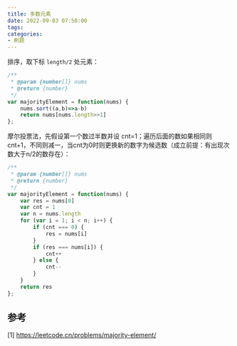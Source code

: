 ```yaml
---
title: 多数元素
date: 2022-09-03 07:50:00
tags:
categories:
- 刷题
---
```


排序，取下标 `length/2` 处元素：
```javascript
/**
 * @param {number[]} nums
 * @return {number}
 */
var majorityElement = function(nums) {
    nums.sort((a,b)=>a-b)
    return nums[nums.length>>1]
};
```

摩尔投票法，先假设第一个数过半数并设 cnt=1；遍历后面的数如果相同则 cnt+1，不同则减一，当cnt为0时则更换新的数字为候选数（成立前提：有出现次数大于n/2的数存在）：
```javascript
/**
 * @param {number[]} nums
 * @return {number}
 */
var majorityElement = function(nums) {
    var res = nums[0]
    var cnt = 1
    var n = nums.length
    for (var i = 1; i < n; i++) {
        if (cnt === 0) {
            res = nums[i]
        }
        if (res === nums[i]) {
            cnt++
        } else {
            cnt--
        }
    }
    return res
};
```


## 参考
[1] https://leetcode.cn/problems/majority-element/